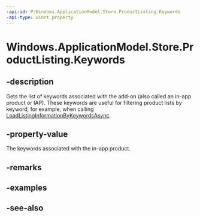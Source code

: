 ```yaml
---
-api-id: P:Windows.ApplicationModel.Store.ProductListing.Keywords
-api-type: winrt property
---
```


<!-- Property syntax
public Windows.Foundation.Collections.IIterable<string> Keywords { get; }
-->

# Windows.ApplicationModel.Store.ProductListing.Keywords

## -description
Gets the list of keywords associated with the add-on (also called an in-app product or IAP). These keywords are useful for filtering product lists by keyword, for example, when calling [LoadListingInformationByKeywordsAsync](currentapp_loadlistinginformationbykeywordsasync.md).

## -property-value
The keywords associated with the in-app product.

## -remarks

## -examples

## -see-also
